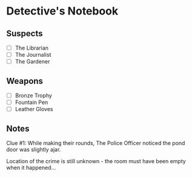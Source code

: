 # Detective's Notebook

## Suspects
- [ ] The Librarian
- [ ] The Journalist
- [ ] The Gardener

## Weapons
- [ ] Bronze Trophy
- [ ] Fountain Pen
- [ ] Leather Gloves

## Notes
Clue #1:
While making their rounds, The Police Officer noticed the pond door was slightly ajar.

Location of the crime is still unknown - the room must have been empty when it happened...
